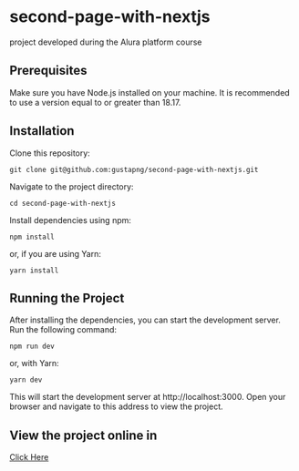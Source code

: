 # second-page-with-nextjs

project developed during the Alura platform course

## Prerequisites

Make sure you have Node.js installed on your machine. It is recommended to use a version equal to or greater than 18.17.

## Installation

Clone this repository:   

    git clone git@github.com:gustapng/second-page-with-nextjs.git


Navigate to the project directory:

    cd second-page-with-nextjs

Install dependencies using npm:

    npm install

or, if you are using Yarn:

    yarn install

## Running the Project

After installing the dependencies, you can start the development server. Run the following command:

    npm run dev

or, with Yarn:

    yarn dev

This will start the development server at http://localhost:3000. Open your browser and navigate to this address to view the project.

## View the project online in

<a href="https://second-page-with-nextjs.vercel.app/"  target="_blank">Click Here</a>
